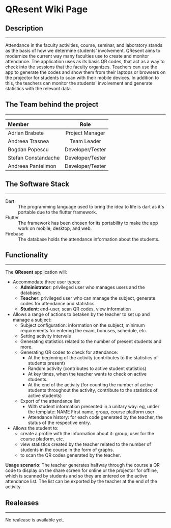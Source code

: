 # QResent Wiki Page

## Description
---
  Attendance in the faculty activities, course, seminar, and laboratory stands as the basis of how we determine students' involvement.
QResent aims to modernize the current way many faculties use to create and monitor attendance. The application uses as its basis QR codes, that act as a way to check into the sessions that the faculty organizes. Teachers can use the app to generate the codes and show them from their laptops or browsers on the projector for students to scan with their mobile devices. In addition to this, the teachers can monitor the students' involvement and generate statistics with the relevant data.


## The Team behind the project
---

| Member              | Role                  |
| :---                |    :----:             |
| Adrian Brabete      | Project Manager       |
| Andreea Trasnea     | Team Leader           |
| Bogdan Popescu      | Developer/Tester      |
| Stefan Constandache | Developer/Tester      |
| Andreea Pantelimon  | Developer/Tester      |

## The Software Stack 
---
<dl>
  <dt>Dart</dt>
  <dd>The programming language used to bring the idea to life is dart as it's portable due to the flutter framework.</dd>
  <dt>Flutter</dt>
  <dd>The framework has been chosen for its portability to make the app work on mobile, desktop, and web.</dd>
  <dt>Firebase</dt>
  <dd>The database holds the attendance information about the students.</dd>
</dl>

## Functionality
---

The **QResent** application will:

- Accommodate three user types:
  - **Administrator**:  privileged user who manages users and the database.
  - **Teacher**:        privileged user who can manage the subject, generate codes for attendance and statistics
  - **Student**:        end-user, scan QR codes, view information 
- Allows a range of actions to betaken by the teacher to set up and manage a subject:
  - Subject configuration: information on the subject, minimum requirements for entering the exam, bonuses, schedule, etc.
  - Setting activity intervals
  - Generating statistics related to the number of present students and more.
  - Generating QR codes to check for attendance:
    - At the beginning of the activity (contributes to the statistics of students present)
    - Random activity (contributes to active student statistics)
    - At key times, when the teacher wants to check on active students.
    - At the end of the activity (for counting the number of active students throughout the activity, contribute to the statistics of active students)
  - Export of the attendance list
    - With student information presented in a unitary way: eg, under the template: NAME First name, group, course platform user
    - Attendance history: for each code generated by the teacher, the status of the respective entry.
- Allows the student to:
  - create a profile with the information about it: group, user for the course platform, etc.
  - view statistics created by the teacher related to the number of students in the course in the form of graphs.
  - to scan the QR codes generated by the teacher.

**Usage scenario**: The teacher generates halfway through the course a QR code to display on the share screen for online or the projector for offline, which is scanned by students and so they are entered on the active attendance list. The list can be exported by the teacher at the end of the activity.

## Realeases
---
No realease is available yet.
